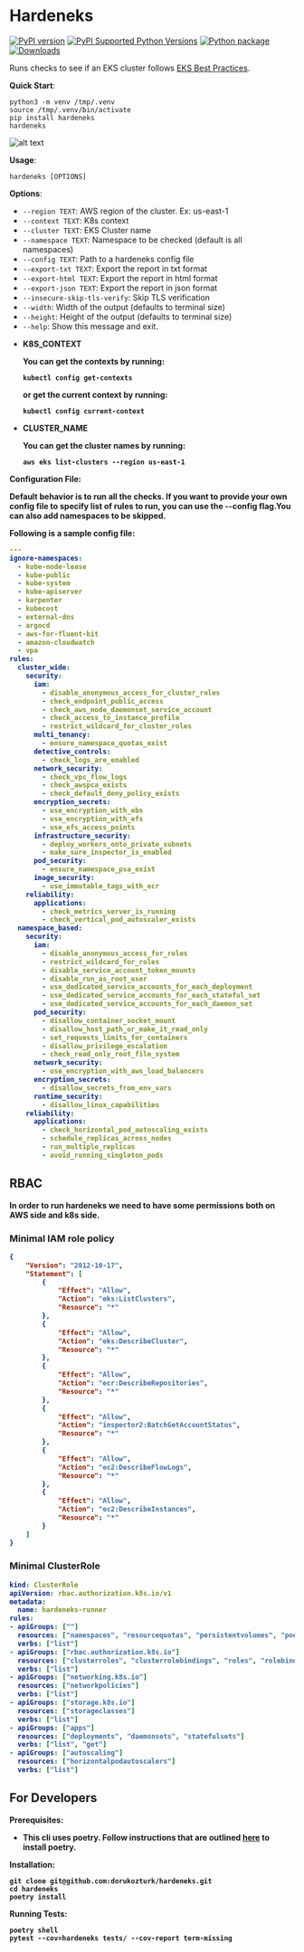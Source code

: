 # Hardeneks

[![PyPI version](https://badge.fury.io/py/hardeneks.svg)](https://badge.fury.io/py/hardeneks)
[![PyPI Supported Python Versions](https://img.shields.io/pypi/pyversions/hardeneks.svg)](https://pypi.python.org/pypi/hardeneks/)
[![Python package](https://github.com/aws-samples/hardeneks/actions/workflows/ci.yaml/badge.svg)](https://github.com/aws-samples/hardeneks/actions/workflows/ci.yaml)
[![Downloads](https://pepy.tech/badge/hardeneks)](https://pepy.tech/project/hardeneks)


Runs checks to see if an EKS cluster follows [EKS Best Practices](https://aws.github.io/aws-eks-best-practices/).

**Quick Start**:

```
python3 -m venv /tmp/.venv
source /tmp/.venv/bin/activate
pip install hardeneks
hardeneks
```

![alt text](https://raw.githubusercontent.com/aws-samples/hardeneks/main/docs/hardeneks.gif)

**Usage**:

```console
hardeneks [OPTIONS]
```

**Options**:

* `--region TEXT`: AWS region of the cluster. Ex: us-east-1
* `--context TEXT`: K8s context
* `--cluster TEXT`: EKS Cluster name
* `--namespace TEXT`: Namespace to be checked (default is all namespaces)
* `--config TEXT`: Path to a hardeneks config file
* `--export-txt TEXT`: Export the report in txt format
* `--export-html TEXT`: Export the report in html format
* `--export-json TEXT`: Export the report in json format
* `--insecure-skip-tls-verify`: Skip TLS verification
* `--width`: Width of the output (defaults to terminal size)
* `--height`: Height of the output (defaults to terminal size)
* `--help`: Show this message and exit.


- <b>K8S_CONTEXT<b> 
  
    You can get the contexts by running:
    ```
    kubectl config get-contexts
    ```
    or get the current context by running:
    ```
    kubectl config current-context
    ```

- <b>CLUSTER_NAME<b>
  
    You can get the cluster names by running:
    ```
    aws eks list-clusters --region us-east-1
    ```
  
**Configuration File**:

Default behavior is to run all the checks. If you want to provide your own config file to specify list of rules to run, you can use the --config flag.You can also add namespaces to be skipped. 

Following is a sample config file:

```yaml
---
ignore-namespaces:
  - kube-node-lease
  - kube-public
  - kube-system
  - kube-apiserver
  - karpenter
  - kubecost
  - external-dns
  - argocd
  - aws-for-fluent-bit
  - amazon-cloudwatch
  - vpa
rules: 
  cluster_wide:
    security:
      iam:
        - disable_anonymous_access_for_cluster_roles
        - check_endpoint_public_access
        - check_aws_node_daemonset_service_account
        - check_access_to_instance_profile
        - restrict_wildcard_for_cluster_roles
      multi_tenancy:
        - ensure_namespace_quotas_exist
      detective_controls:
        - check_logs_are_enabled
      network_security:
        - check_vpc_flow_logs
        - check_awspca_exists
        - check_default_deny_policy_exists
      encryption_secrets:
        - use_encryption_with_ebs
        - use_encryption_with_efs
        - use_efs_access_points
      infrastructure_security:
        - deploy_workers_onto_private_subnets
        - make_sure_inspector_is_enabled
      pod_security:
        - ensure_namespace_psa_exist
      image_security:
        - use_immutable_tags_with_ecr
    reliability:
      applications:
        - check_metrics_server_is_running
        - check_vertical_pod_autoscaler_exists
  namespace_based:
    security: 
      iam:
        - disable_anonymous_access_for_roles
        - restrict_wildcard_for_roles
        - disable_service_account_token_mounts
        - disable_run_as_root_user
        - use_dedicated_service_accounts_for_each_deployment
        - use_dedicated_service_accounts_for_each_stateful_set
        - use_dedicated_service_accounts_for_each_daemon_set
      pod_security:
        - disallow_container_socket_mount
        - disallow_host_path_or_make_it_read_only
        - set_requests_limits_for_containers
        - disallow_privilege_escalation
        - check_read_only_root_file_system
      network_security:
        - use_encryption_with_aws_load_balancers
      encryption_secrets:
        - disallow_secrets_from_env_vars    
      runtime_security:
        - disallow_linux_capabilities
    reliability:
      applications:
        - check_horizontal_pod_autoscaling_exists
        - schedule_replicas_across_nodes
        - run_multiple_replicas
        - avoid_running_singleton_pods
```

## RBAC
 
In order to run hardeneks we need to have some permissions both on AWS side and k8s side.

### Minimal IAM role policy

```json
{
    "Version": "2012-10-17",
    "Statement": [
        {
            "Effect": "Allow",
            "Action": "eks:ListClusters",
            "Resource": "*"
        },
        {
            "Effect": "Allow",
            "Action": "eks:DescribeCluster",
            "Resource": "*"
        },
        {
            "Effect": "Allow",
            "Action": "ecr:DescribeRepositories",
            "Resource": "*"
        },
        {
            "Effect": "Allow",
            "Action": "inspector2:BatchGetAccountStatus",
            "Resource": "*"
        },
        {
            "Effect": "Allow",
            "Action": "ec2:DescribeFlowLogs",
            "Resource": "*"
        },
        {
            "Effect": "Allow",
            "Action": "ec2:DescribeInstances",
            "Resource": "*"
        }
    ]
}
```

### Minimal ClusterRole

```yaml
kind: ClusterRole
apiVersion: rbac.authorization.k8s.io/v1
metadata:
  name: hardeneks-runner
rules:
- apiGroups: [""]
  resources: ["namespaces", "resourcequotas", "persistentvolumes", "pods", "services", "nodes"]
  verbs: ["list"]
- apiGroups: ["rbac.authorization.k8s.io"]
  resources: ["clusterroles", "clusterrolebindings", "roles", "rolebindings"]
  verbs: ["list"]
- apiGroups: ["networking.k8s.io"]
  resources: ["networkpolicies"]
  verbs: ["list"]
- apiGroups: ["storage.k8s.io"]
  resources: ["storageclasses"]
  verbs: ["list"]
- apiGroups: ["apps"]
  resources: ["deployments", "daemonsets", "statefulsets"]
  verbs: ["list", "get"]
- apiGroups: ["autoscaling"]
  resources: ["horizontalpodautoscalers"]
  verbs: ["list"]
```

## For Developers

**Prerequisites**:

* This cli uses poetry. Follow instructions that are outlined [here](https://python-poetry.org/docs/) to install poetry.


**Installation**:

```console
git clone git@github.com:dorukozturk/hardeneks.git
cd hardeneks
poetry install
```

**Running Tests**:

```console
poetry shell
pytest --cov=hardeneks tests/ --cov-report term-missing
```
